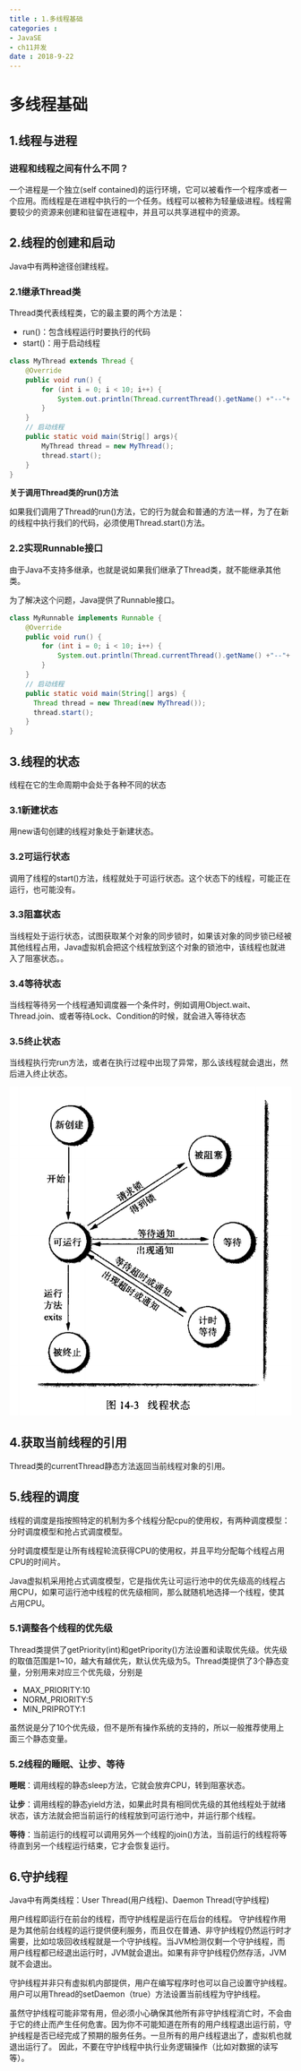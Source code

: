 ```yaml
---
title : 1.多线程基础
categories : 
- JavaSE
- ch11并发
date : 2018-9-22
---
```


# 多线程基础

## 1.线程与进程

### 进程和线程之间有什么不同？

一个进程是一个独立(self contained)的运行环境，它可以被看作一个程序或者一个应用。而线程是在进程中执行的一个任务。线程可以被称为轻量级进程。线程需要较少的资源来创建和驻留在进程中，并且可以共享进程中的资源。

## 2.线程的创建和启动

Java中有两种途径创建线程。

### 2.1继承Thread类

Thread类代表线程类，它的最主要的两个方法是：

- run()：包含线程运行时要执行的代码
- start()：用于启动线程

```java
class MyThread extends Thread {
    @Override
    public void run() {
        for (int i = 0; i < 10; i++) {
            System.out.println(Thread.currentThread().getName() +"--"+ i);
        }
    }
    // 启动线程
    public static void main(Strig[] args){
        MyThread thread = new MyThread();
		thread.start();
    }
}
```

**关于调用Thread类的run()方法**

如果我们调用了Thread的run()方法，它的行为就会和普通的方法一样，为了在新的线程中执行我们的代码，必须使用Thread.start()方法。

### 2.2实现Runnable接口

由于Java不支持多继承，也就是说如果我们继承了Thread类，就不能继承其他类。

为了解决这个问题，Java提供了Runnable接口。

```java
class MyRunnable implements Runnable {
    @Override
    public void run() {
        for (int i = 0; i < 10; i++) {
            System.out.println(Thread.currentThread().getName() +"--"+ i);
        }
    }
    // 启动线程
    public static void main(String[] args) {
      Thread thread = new Thread(new MyThread());
      thread.start();
	}
}
```

## 3.线程的状态

线程在它的生命周期中会处于各种不同的状态

### 3.1新建状态

用new语句创建的线程对象处于新建状态。

### 3.2可运行状态

调用了线程的start()方法，线程就处于可运行状态。这个状态下的线程，可能正在运行，也可能没有。

### 3.3阻塞状态

当线程处于运行状态，试图获取某个对象的同步锁时，如果该对象的同步锁已经被其他线程占用，Java虚拟机会把这个线程放到这个对象的锁池中，该线程也就进入了阻塞状态。。

### 3.4等待状态

当线程等待另一个线程通知调度器一个条件时，例如调用Object.wait、Thread.join、或者等待Lock、Condition的时候，就会进入等待状态

### 3.5终止状态

当线程执行完run方法，或者在执行过程中出现了异常，那么该线程就会退出，然后进入终止状态。

![1551493514597](../images/线程状态.png)

## 4.获取当前线程的引用

Thread类的currentThread静态方法返回当前线程对象的引用。

## 5.线程的调度

线程的调度是指按照特定的机制为多个线程分配cpu的使用权，有两种调度模型：分时调度模型和抢占式调度模型。

分时调度模型是让所有线程轮流获得CPU的使用权，并且平均分配每个线程占用CPU的时间片。

Java虚拟机采用抢占式调度模型，它是指优先让可运行池中的优先级高的线程占用CPU，如果可运行池中线程的优先级相同，那么就随机地选择一个线程，使其占用CPU。

### 5.1调整各个线程的优先级

Thread类提供了getPriority(int)和getPripority()方法设置和读取优先级。优先级的取值范围是1~10，越大有越优先，默认优先级为5。Thread类提供了3个静态变量，分别用来对应三个优先级，分别是

- MAX_PRIORITY:10 
- NORM_PRIORITY:5
- MIN_PRIPROTY:1

虽然说是分了10个优先级，但不是所有操作系统的支持的，所以一般推荐使用上面三个静态变量。

### 5.2线程的睡眠、让步、等待

**睡眠**：调用线程的静态sleep方法，它就会放弃CPU，转到阻塞状态。

**让步**：调用线程的静态yield方法，如果此时具有相同优先级的其他线程处于就绪状态，该方法就会把当前运行的线程放到可运行池中，并运行那个线程。

**等待**：当前运行的线程可以调用另外一个线程的join()方法，当前运行的线程将等待直到另一个线程运行结束，它才会恢复运行。

## 6.守护线程

Java中有两类线程：User Thread(用户线程)、Daemon Thread(守护线程)

用户线程即运行在前台的线程，而守护线程是运行在后台的线程。 守护线程作用是为其他前台线程的运行提供便利服务，而且仅在普通、非守护线程仍然运行时才需要，比如垃圾回收线程就是一个守护线程。当JVM检测仅剩一个守护线程，而用户线程都已经退出运行时，JVM就会退出。如果有非守护线程仍然存活，JVM就不会退出。

守护线程并非只有虚拟机内部提供，用户在编写程序时也可以自己设置守护线程。用户可以用Thread的setDaemon（true）方法设置当前线程为守护线程。

虽然守护线程可能非常有用，但必须小心确保其他所有非守护线程消亡时，不会由于它的终止而产生任何危害。因为你不可能知道在所有的用户线程退出运行前，守护线程是否已经完成了预期的服务任务。一旦所有的用户线程退出了，虚拟机也就退出运行了。 因此，不要在守护线程中执行业务逻辑操作（比如对数据的读写等）。





